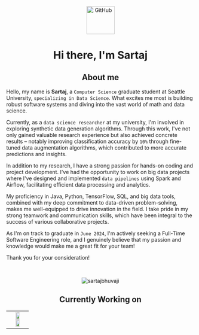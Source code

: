 <!--START-->

<!--GITHUB GIF-->
<div align="center">
  <img src="https://media.giphy.com/media/KzJkzjggfGN5Py6nkT/giphy.gif" alt="GitHub" width="75"> 
</div>

<!--INTRODUCTION-->
<h1 align="center"> Hi there, I'm Sartaj  </h1>

<!--BADGES-->
<!--
<div align="center">
  <p align="left"> <img src="https://komarev.com/ghpvc/?username=sartajbhuvaji&label=Profile%20views&color=0e75b6&style=flat" alt="sartajbhuvaji" /> </p>
  <a href="https://juliaundeutsch.com/"><img src="https://img.shields.io/badge/LINKTREE-CC6699?style=for-the-badge&logoColor=white" alt="Portfolio" /></a>&nbsp;
  <a href="https://codepen.io/YuriDevAT"><img src="https://img.shields.io/badge/Codepen-000000?style=for-the-badge&logo=codepen&logoColor=white" alt="CodePen" /></a>&nbsp;
  <a href="https://twitter.com/YuriDevAT"><img src="https://img.shields.io/badge/Twitter-1DA1F2?style=for-the-badge&logo=twitter&logoColor=white" alt="Twitter" /></a>&nbsp;
  <a href="https://dev.to/yuridevat"><img src="https://img.shields.io/badge/dev.to-0A0A0A?style=for-the-badge&logo=dev.to&logoColor=white" alt="Dev.to" /></a>&nbsp;
  <a href="https://yuridevat.hashnode.dev/"><img src="https://img.shields.io/badge/Hashnode-2962FF?style=for-the-badge&logo=hashnode&logoColor=white" alt="Hashnode" /></a>&nbsp;
</div>
<br/>
-->

<!--ABOUT ME-->
<h2 align="center">About me </h2>
<!-- <ul>
  <li> Graduate student in Computer Science Specializing in Data Science at Seattle University.
  <li> Currently a passionate Data Science Researcher at SU, exploring data augmentation techniques to help solve class imbalance problems!
  <li> Looking for New Grad SDE roles!
</ul>   -->


Hello, my name is <b>Sartaj</b>, a `Computer Science` graduate student at Seattle University, `specializing in Data Science`. What excites me most is building robust software systems and diving into the vast world of math and data science.

Currently, as a `data science researcher` at my university, I'm involved in exploring synthetic data generation algorithms. Through this work, I've not only gained valuable research experience but also achieved concrete results – notably improving classification accuracy by `10%` through fine-tuned data augmentation algorithms, which contributed to more accurate predictions and insights.

In addition to my research, I have a strong passion for hands-on coding and project development. I've had the opportunity to work on big data projects where I've designed and implemented `data pipelines` using Spark and Airflow, facilitating efficient data processing and analytics.

My proficiency in Java, Python, TensorFlow, SQL, and big data tools, combined with my deep commitment to data-driven problem-solving, makes me well-equipped to drive innovation in the field. I take pride in my strong teamwork and communication skills, which have been integral to the success of various collaborative projects.

As I'm on track to graduate in `June 2024`, I'm actively seeking a Full-Time Software Engineering role, and I genuinely believe that my passion and knowledge would make me a great fit for your team!

Thank you for your consideration!

<!--GITHUB STREAK-->
<br>
<p align = "center">
  <img src="https://github-readme-streak-stats.herokuapp.com/?user=sartajbhuvaji&" alt="sartajbhuvaji" />
</p>

<!--CURRENTLY WORKING ON-->
<h2 align="center"> Currently Working on </h2>
<table align="center">
<!--   <tr>
    <td valign="top" halign="center" width="100%">
      <img width="400" src="https://github.com/SartajBhuvaji/Flask-app-Data-Augmentation/blob/main/github_readme/density_plots.png" />
       <img width="400" src="https://github.com/the-collab-lab/tcl-19-smart-shopping-list/blob/main/public/Thumbnail.png" />
     </td>
  </tr> -->
  <tr align="center">
    <td valign="top" width="100%">
      <a href="https://github.com/SartajBhuvaji/Data-Science-Research-FlaskApp">
        <img width="49%"  src="https://github-readme-stats.vercel.app/api/pin/?username=SartajBhuvaji&repo=Data-Science-Research-FlaskApp&theme=tokyonight" />
      </a>
      <a href="https://github.com/SartajBhuvaji/PawsConnect">
        <img width="49%"  src="https://github-readme-stats.vercel.app/api/pin/?username=SartajBhuvaji&repo=PawsConnect&theme=tokyonight" />
      </a>  
    </td>
  </tr>
</table>

<!--FAV PROJECTS-->
<!--
<br>
<table align="center">
  <tr>
    <td valign="top" width="100%">
      <h2 align="center">My favorite projects</h2>
    </td>
  </tr>
   <tr>
    <td valign="top" halign="center" width="100%">
      <img width="400" src="https://github.com/YuriDevAT/sos-animals/blob/main/public/thumbnail-sos.png" />
       <img width="400" src="https://github.com/the-collab-lab/tcl-19-smart-shopping-list/blob/main/public/Thumbnail.png" />
     </td>
  </tr> 
  <tr>
    <td valign="top" width="50%">
      <a href="https://github.com/SartajBhuvaji/Brain-Tumor-Classification-Using-Deep-Learning-Algorithms">
        <img width="400" src="https://github-readme-stats.vercel.app/api/pin/?username=SartajBhuvaji&repo=Brain-Tumor-Classification-Using-Deep-Learning-Algorithms&theme=tokyonight"/>
      </a>
     <a href="https://github.com/SartajBhuvaji/Steam-Big-Data-Pipeline">
        <img width="400" src="https://github-readme-stats.vercel.app/api/pin/?username=SartajBhuvaji&repo=Steam-Big-Data-Pipeline&theme=tokyonight"/>
      </a>  
    </td>
  </tr>
  <tr>
    <td valign="top" width="50%">
      <a href="https://github.com/SartajBhuvaji/Sentiment-Analysis">
        <img width="400" src="https://github-readme-stats.vercel.app/api/pin/?username=SartajBhuvaji&repo=Sentiment-Analysis&theme=tokyonight"/>
      </a>
      <a href="https://github.com/SartajBhuvaji/Story-Forge">
        <img width="400" src="https://github-readme-stats.vercel.app/api/pin/?username=SartajBhuvaji&repo=Story-Forge&theme=tokyonight"/>
      </a>  
    </td>
  </tr>
</table>
-->

<!--TOP LANGUAGES-->
<!--
<table padding-top = 50px>
  </td>
  <td valign="top" width="50%">  
  <img src="https://github-readme-stats.vercel.app/api/top-langs/?username=SartajBhuvaji&layout=compact&theme=radical" width="500" />
  </td></tr>
</table> 
<br>
-->

<!--LANGUAGE BADGES-->
<!--
<table><tr><td valign="top" width="100%">
  <h2 align="center"> 💼 Languages and Tools</h2>
  <br/>
  <img src="https://img.shields.io/badge/python-3670A0?style=for-the-badge&logo=python&logoColor=ffdd54" />
  <img src="https://img.shields.io/badge/java-%23ED8B00.svg?style=for-the-badge&logo=openjdk&logoColor=white" />
  <img scr="https://img.shields.io/badge/mysql-%2300f.svg?style=for-the-badge&logo=mysql&logoColor=white" />
</table>
-->


<!--LINKEDIN CONNECTION-->
<!--
<h2 align="center"> Connect </h2>
<div align="center">
  <a href="https://www.linkedin.com/in/sartajbhuvaji/">
    <img src="https://github.com/SartajBhuvaji/SartajBhuvaji/raw/main/resources/linkedin_batch.jpg" alt="LinkedIn Batch" width="200">
  </a>
</div>
<!--


<!--END-->
